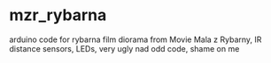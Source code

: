 # mzr_rybarna
arduino code for rybarna film diorama from Movie Mala z Rybarny, IR distance sensors, LEDs, very ugly nad odd code, shame on me
